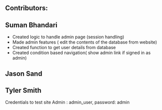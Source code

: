 ## Contributors:

## Suman Bhandari
- Created logic to handle admin page (session handling)
- Made admin features ( edit the contents of the database from website) 
- Created function to get user details from database
- Created condition based navigation( show admin link if signed in as admin) 
## Jason Sand
 ## Tyler Smith
Credentials to test site
Admin : admin_user, password: admin
